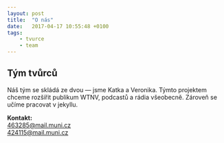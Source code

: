 ```yaml
---
layout: post
title:  "O nás"
date:   2017-04-17 10:55:48 +0100
tags: 
    - tvurce
    - team
---
```


## Tým tvůrců

Náš tým se skládá ze dvou — jsme Katka a Veronika. Týmto projektem chceme rozšířit publikum WTNV, podcastů a rádia všeobecně. Zároveň se učíme pracovat v jekyllu.

**Kontakt:** <br>
463285@mail.muni.cz<br>
424115@mail.muni.cz